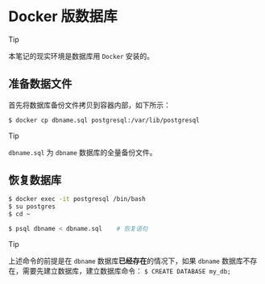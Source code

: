 # Docker 版数据库

> [!tip]
> 本笔记的现实环境是数据库用 `Docker` 安装的。

## 准备数据文件

首先将数据库备份文件拷贝到容器内部，如下所示：

```bash
$ docker cp dbname.sql postgresql:/var/lib/postgresql
```

> [!tip]
> `dbname.sql` 为 `dbname` 数据库的全量备份文件。

## 恢复数据库

```bash
$ docker exec -it postgresql /bin/bash
$ su postgres
$ cd ~

$ psql dbname < dbname.sql    # 恢复语句
```

> [!tip]
> 上述命令的前提是在 `dbname` 数据库**已经存在**的情况下，如果 `dbname` 数据库不存在，需要先建立数据库，建立数据库命令： `$ CREATE DATABASE my_db;`
